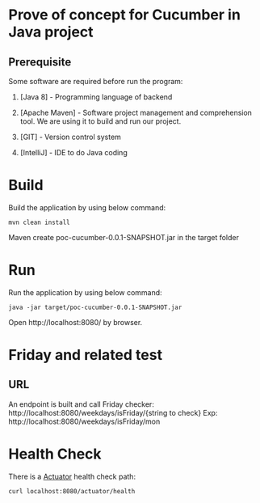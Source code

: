 # Prove of concept for Cucumber in Java project

## Prerequisite
Some software are required before run the program:

1. [Java 8] - Programming language of backend

2. [Apache Maven] - Software project management and comprehension tool. We are using it to build and run our project.

3. [GIT] - Version control system

4. [IntelliJ] - IDE to do Java coding

# Build
Build the application by using below command:
```ssh
mvn clean install
```
Maven create poc-cucumber-0.0.1-SNAPSHOT.jar in the target folder

# Run
Run the application by using below command:
```ssh
java -jar target/poc-cucumber-0.0.1-SNAPSHOT.jar
```
Open http://localhost:8080/ by browser.

# Friday and related test
## URL
An endpoint is built and call Friday checker: http://localhost:8080/weekdays/isFriday/{string to check}
Exp: http://localhost:8080/weekdays/isFriday/mon

# Health Check
There is a [Actuator] health check path:
```ssh
curl localhost:8080/actuator/health
```

[Actuator]: https://docs.spring.io/spring-boot/docs/current/reference/htmlsingle/#production-ready